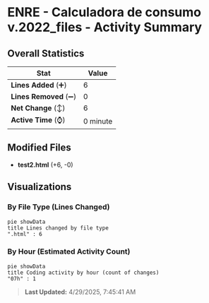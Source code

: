 # ENRE - Calculadora de consumo v.2022_files - Activity Summary 

## Overall Statistics

| Stat                   | Value                                                             |
| ---------------------- | ----------------------------------------------------------------- |
| **Lines Added** (➕)   | 6                                          |
| **Lines Removed** (➖) | 0                                        |
| **Net Change** (↕)    | 6                |
| **Active Time** (⌚)   | 0 minute |


## Modified Files
- **test2.html** (+6, -0)

## Visualizations

### By File Type (Lines Changed)

```mermaid
pie showData
title Lines changed by file type
".html" : 6
```

### By Hour (Estimated Activity Count)

```mermaid
pie showData
title Coding activity by hour (count of changes)
"07h" : 1
```


> **Last Updated:** 4/29/2025, 7:45:41 AM